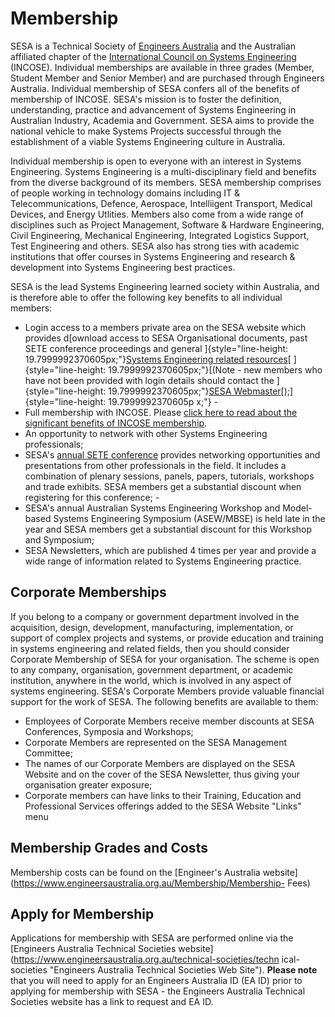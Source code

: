 # Membership

SESA is a Technical Society of [Engineers Australia](http://www.engineersaustralia.org.au/) and the Australian affiliated chapter of the [International Council on Systems Engineering](http://incose.org/) (INCOSE). Individual memberships are available in three grades (Member, Student Member and Senior Member) and are purchased through Engineers Australia. Individual membership of SESA confers all of the benefits of membership of INCOSE. SESA's mission is to foster the definition, understanding, practice and advancement of Systems Engineering in Australian Industry, Academia and Government. SESA aims to provide the national vehicle to make Systems Projects successful through the establishment of a viable Systems Engineering culture in Australia.

Individual membership is open to everyone with an interest in Systems Engineering. Systems Engineering is a multi-disciplinary field and benefits from the diverse background of its members. SESA membership comprises of people working in technology domains including IT & Telecommunications, Defence, Aerospace, Intelliigent Transport, Medical Devices, and Energy Utlities. Members also come from a wide range of disciplines such as Project Management, Software & Hardware Engineering, Civil Engineering, Mechanical Engineering, Integrated Logistics Support, Test Engineering and others. SESA also has strong ties with academic institutions that offer courses in Systems Engineering and research & development into Systems Engineering best practices.

SESA is the lead Systems Engineering learned society within Australia, and is therefore able to offer the following key benefits to all individual members:

* Login access to a members private area on the SESA website which provides d[ownload access to SESA Organisational documents, past SETE conference proceedings and general ]{style="line-height: 19.7999992370605px;"}[Systems Engineering related resources](/system-engineering-resources)[ ]{style="line-height: 19.7999992370605px;"}[(Note - new members who have not been provided with login details should contact the ]{style="line-height: 19.7999992370605px;"}[SESA Webmaster](/contact-us)[);]{style="line-height: 19.7999992370605p x;"} -
* Full membership with INCOSE. Please [click here to read about the significant benefits of INCOSE membership](http://incose.org/membership/benefits.aspx "INCOSE Me mbership Benefits").
* An opportunity to network with other Systems Engineering professionals;
* SESA's [annual SETE conference](/sete) provides networking opportunities and presentations from other professionals in the field. It includes a combination of plenary sessions, panels, papers, tutorials, workshops and trade exhibits. SESA members get a substantial discount when registering for this conference; -
* SESA's annual Australian Systems Engineering Workshop and Model-based Systems Engineering Symposium (ASEW/MBSE) is held late in the year and SESA members get a substantial discount for this Workshop and Symposium;
* SESA Newsletters, which are published 4 times per year and provide a wide range of information related to Systems Engineering practice.

## Corporate Memberships

If you belong to a company or government department involved in the acquisition, design, development, manufacturing, implementation, or support of complex projects and systems, or provide education and training in systems engineering and related fields, then you should consider Corporate Membership of SESA for your organisation. The scheme is open to any company, organisation, government department, or academic institution, anywhere in the world, which is involved in any aspect of systems engineering. SESA's Corporate Members provide valuable financial support for the work of SESA. The following benefits are available to them:

* Employees of Corporate Members receive member discounts at SESA Conferences, Symposia and Workshops;
* Corporate Members are represented on the SESA Management Committee;
* The names of our Corporate Members are displayed on the SESA Website and on the cover of the SESA Newsletter, thus giving your organisation greater exposure;
* Corporate members can have links to their Training, Education and Professional Services offerings added to the SESA Website \"Links\" menu

## Membership Grades and Costs

Membership costs can be found on the [Engineer's Australia website](https://www.engineersaustralia.org.au/Membership/Membership-
Fees)

## Apply for Membership

Applications for membership with SESA are performed online via the [Engineers Australia Technical Societies website](https://www.engineersaustralia.org.au/technical-societies/techn ical-societies "Engineers Australia Technical Societies Web Site"). **Please note** that you will need to apply for an Engineers Australia ID (EA ID) prior to applying for membership with SESA - the Engineers Australia Technical Societies website has a link to request and EA ID.
 
 
